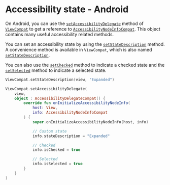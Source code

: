 # Accessibility state - Android

On Android, you can use the [`setAccessibilityDelegate`](<https://developer.android.com/reference/androidx/core/view/ViewCompat#setAccessibilityDelegate(android.view.View,androidx.core.view.AccessibilityDelegateCompat)>) method of [`ViewCompat`](https://developer.android.com/reference/androidx/core/view/ViewCompat) to get a reference to [`AccessibilityNodeInfoCompat`](https://developer.android.com/reference/androidx/core/view/accessibility/AccessibilityNodeInfoCompat). This object contains many useful accessibility related methods.

You can set an accessibility state by using the [`setStateDescription`](<https://developer.android.com/reference/androidx/core/view/accessibility/AccessibilityNodeInfoCompat#setStateDescription(java.lang.CharSequence)>) method. A convenience method is available in `ViewCompat`, which is also named [`setStateDescription`](<https://developer.android.com/reference/androidx/core/view/ViewCompat#setStateDescription(android.view.View,java.lang.CharSequence)>).

You can also use the [`setChecked`](<https://developer.android.com/reference/androidx/core/view/accessibility/AccessibilityNodeInfoCompat#setChecked(boolean)>) method to indicate a checked state and the [`setSelected`](<https://developer.android.com/reference/androidx/core/view/accessibility/AccessibilityNodeInfoCompat#setSelected(boolean)>) method to indicate a selected state.

```kotlin
ViewCompat.setStateDescription(view, "Expanded")

ViewCompat.setAccessibilityDelegate(
    view,
    object : AccessibilityDelegateCompat() {
        override fun onInitializeAccessibilityNodeInfo(
            host: View,
            info: AccessibilityNodeInfoCompat
        ) {
            super.onInitializeAccessibilityNodeInfo(host, info)

            // Custom state
            info.stateDescription = "Expanded"

            // Checked
            info.isChecked = true

            // Selected
            info.isSelected = true
        }
    }
)
```
